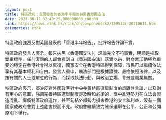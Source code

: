 ```yaml
---
layout: post
title: 特區政府：英國發表的香港半年報告抹黑香港國安法
date: 2021-06-11 02:49:25.000000000 +08:00
link: https://news.rthk.hk/rthk/ch/component/k2/1595336-20210611.htm
categories: rthk
---
```


特區政府強烈反對英國發表的「香港半年報告」，批評報告評論不實。

特區政府發言人表示，報告抹黑《香港國安法》，評論完全不符事實，明顯是採取雙重標準。任何客觀的人都會看到自《香港國安法》落實以來，對商業活動極為重要的穩定在香港社會得以恢復，國家安全在香港特區得到保障，市民可以繼續依法享有其基本權利和自由。發言人重申，執法部門是根據證據、嚴格依照法律，以及按有關的人士或單位的行為，而採取執法行動，與政治立場、背景或職業無關。

特區政府表示，堅決反對外國政客對中央完善特區選舉制度的誤導性言論，以及別有用心的意圖，強調完善特區選舉制度是及時和必須的，反中亂港勢力在立法會製造混亂、癱瘓特區政府運作，甚至勾結外部勢力損害香港的安全和利益，沒有一個國家或政府會對上述危害視而不見。政府會繼續致力確保選舉在公平、公正和公開原則下舉行。
